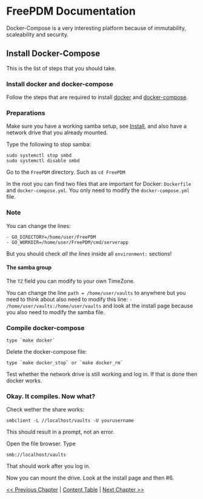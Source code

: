 # FreePDM Documentation
Docker-Compose is a very interesting platform because of immutability, scaleability and security.

## Install Docker-Compose

This is the list of steps that you should take.

### Install docker and docker-compose
Follow the steps that are required to install [docker](https://docs.docker.com/engine/install/) and [docker-compose](https://docs.docker.com/compose/install/).

### Preparations
Make sure you have a working samba setup, see [Install](Install.md), and also have a network drive that you already mounted.

Type the following to stop samba:
```
sudo systemctl stop smbd
sudo systemctl disable smbd
```
Go to the `FreePDM` directory. Such as `cd FreePDM`

In the root you can find two files that are important for Docker: `Dockerfile` and `docker-compose.yml`. You only need to modify the `docker-compose.yml` file.

### Note

You can change the lines:
```
- GO_DIRECTORY=/home/user/FreePDM
- GO_WORKDIR=/home/user/FreePDM/cmd/serverapp
```
But you should check *all the lines* inside all `environment:` sections!

#### The samba group

The `TZ` field you can modify to your own TimeZone. 

You can change the line `path = /home/user/vaults` to anywhere but you need to think about also need to modify this line:
`- /home/user/vaults:/home/user/vaults`
and look at the install page because you also need to modify the samba file.

### Compile docker-compose
```
type `make docker`
```

Delete the docker-compose file:
```
type `make docker_stop` or `make docker_rm`
```

Test whether the network drive is still working and log in. If that is done then docker works.

### Okay. It compiles. Now what?
Check wether the share works:
```
smbclient -L //localhost/vaults -U yourusername
```
This should result in a prompt, not an error.

Open the file browser. Type
```
smb://localhost/vaults
```
That should work after you log in.

Now you can mount the drive. Look at the install page and then #6.

[<< Previous Chapter](Install.md) | [Content Table](README.md) | [Next Chapter >>](SetupVirtualServer.md)
